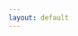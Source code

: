```yaml
---
layout: default
---
```

<div id="pics" class="row"></div>
<div class="flow-text center" id="load"></div>
<!--spinner start-->
<center><div id="spin" class="preloader-wrapper active">
<div class="spinner-layer">
<div class="circle-clipper left">
<div class="circle"></div>
</div><div class="gap-patch">
<div class="circle"></div>
</div><div class="circle-clipper right">
<div class="circle"></div>
</div>
</div>
</div></center>
<!--spinner end-->
  
<script>
document.title = 'Pic gallery';
$('#project_title').text('Pic gallery');
$('#main_content').css("max-width", "100%");
	
var albumId = urlParam(),
    pageToken = '';

if (!albumId){
    albumId = "AH7cjMvUZu6qi79NHsKZxKJMMA6ik4RfOIKBIP-0XyxUOs3fwu05sfaYz1cDx4IK6Oc7dFuW250z";
    $('#project_tagline').text('Shalima-Manoj');
    myFunction();
    history.replaceState({urlPath:'./?'+ albumId}, "", './?'+ albumId);
    }else{
    changeDest(albumId);
    $('#project_tagline').text('Albums');
    }
    
function changeDest(id) {
albumId = id;
$('#spin').show();
$('#pics').html(' ');
history.pushState({urlPath:'./?'+ albumId}, "", './?'+ albumId);
myFunction();
}

$(document).ready(function() {
    //on pressing back on history
    $(window).on("popstate", function (e) {
    	$('#load').hide();
	$('#spin').show();
    	$('#pics').html(' ');
    	albumId = urlParam();
        myFunction();
	$('#project_tagline').text('Albums');
    });
    
    //infinite scrool
   $(window).scroll(function() {
var end = $("#footer_wrap").offset().top
    viewEnd = $(window).scrollTop() + $(window).height(),
    distance = end - viewEnd;
	if (distance < 20) {
	   $('#load a').click();
	   $('#load').html('<a href="#" onclick="return false;"></a>');
	}
    });
    
    //prevent right click
    /*$(this).on("contextmenu", function(e) {
	e.preventDefault();
	});*/
});


function myFunction(t){
pageToken = t || ''; 
var url = "https://script.google.com/macros/s/AKfycbxTzetvK_cfyhveGnXhafHlLrIc25smJrpvCdEFNUaCxgkPACeR/exec?callback=loadData&albumId="+albumId+"&pageToken="+pageToken;
jQuery.ajax({
crossDomain: true,
url: url,
method: "GET",
dataType: "jsonp"
});
}

function loadData(e) {
pageToken = e["nextPageToken"] || '';
$('#spin').hide();
if (pageToken != ''){
$('#load').html('<a href="#" onclick="loadMore(\''+ pageToken +'\'); return false;">Load more ...</a>');
$('#load').show();
} else{
$('#load').html('<p>The End.</p>');
}

if (albumId == 'albums'){ // these are albums
e = e["albums"];
for (var i=0; i< e.length; i++){ //individual albums
	var title = encodeURI(e[i]["title"]);
	$('#pics').append("<div class='col s4'><a href='#' onclick=\"changeDest('"+e[i]["id"]+"'); $('#project_tagline').text('"+ title +"'); return false;\"><img src='"+e[i]["coverPhotoBaseUrl"]+"'><p class='flow-text'>"+ title +"</p></a><p>Total files: "+ e[i]["mediaItemsCount"] +".</p></div>");
	}
}else{ // these are files
e = e["mediaItems"];
for (var i=0; i< e.length; i++){ //individual file
	var link = e[i]["baseUrl"],
	    dimen = e[i]["mediaMetadata"],
	    mimeType = e[i]["mimeType"],
	    crTime = new Date(e[i]["mediaMetadata"]["creationTime"]).toLocaleString();
	    
	if (mimeType.includes("video"))
	$('#pics').append("<div class='col s4'><video class='responsive-video' width='"+ dimen["width"] +"' height='"+ dimen["height"] +"' poster='"+link+"' preload='none' controls onclick='play();'><source src='"+link+"=dv' type='"+mimeType+"'></video><p class='flow-text truncate' style='max-width:"+screen.width *80/100+"px;width:"+ dimen["width"] +"px'>"+ e[i]["filename"] +"</p><p><a href='"+ link +"=dv' target='_blank'>Download video</a></p></div>");
	else
	$('#pics').append("<div class='col s4'><img src='"+link+"'><p>Created: "+ crTime +". - <a href='"+link+"=w"+ dimen["width"]+"-h"+ dimen["height"]+"' target='_blank'>View full size.</a></p></div>");
		}
	}
}

function loadMore(pageToken){
$('#load').hide();
$('#spin').show();
myFunction(pageToken);
}

function urlParam(){
var url = new URL(window.location.href);
var param = url.searchParams.toString().slice(0, -1);
return param;
}
</script>
